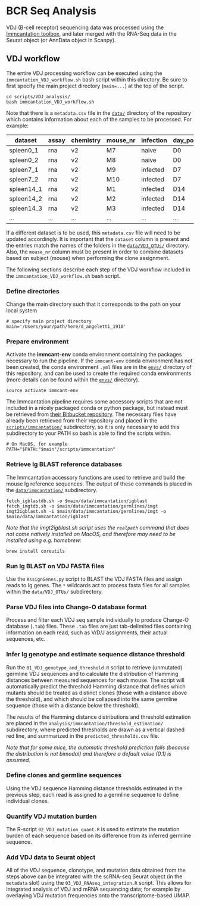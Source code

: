 # BCR Seq Analysis

VDJ (B-cell receptor) sequencing data was processed using the [Immcantation toolbox](https://immcantation.readthedocs.io/en/stable/), and later merged with the RNA-Seq data in the Seurat object (or AnnData object in Scanpy).

## VDJ workflow

The entire VDJ processing workflow can be executed using the `immcantation_VDJ_workflow.sh` bash script within this directory. Be sure to first specify the main project directory (`main=...`) at the top of the script.

```
cd scripts/VDJ_analysis/
bash immcantation_VDJ_workflow.sh
```

Note that there is a `metadata.csv` file in the [`data/`](../../data) directory of the repository which contains information about each of the samples to be processed. For example:

| dataset | assay | chemistry | mouse_nr | infection | day_post_infection | organ | organ_day |
| ------- | ----- | --------- | -------- | --------- | ------------------ | ----- |---------- |
| spleen0_1 | rna | v2 | M7 | naive | D0 | spleen | spleen0 |
| spleen0_2 | rna | v2 | M8 | naive | D0 | spleen | spleen0 |
| spleen7_1 | rna | v2 | M9 | infected | D7 | spleen | spleen7 |
| spleen7_2 | rna | v2 | M10 | infected | D7 | spleen | spleen7 |
| spleen14_1 | rna | v2 | M1 | infected | D14 | spleen | spleen14 |
| spleen14_2 | rna | v2 | M2 | infected | D14 | spleen | spleen14 |
| spleen14_3 | rna | v2 | M3 | infected | D14 | spleen | spleen14 |
| ... | ... | ... | ... | ... | ... | ... | ... |

If a different dataset is to be used, this `metadata.csv` file will need to be updated accordingly. It is important that the `dataset` column is present and the entries match the names of the folders in the [`data/VDJ_OTUs/`](../../data/VDJ_OTUs) directory. Also, the `mouse_nr` column must be present in order to combine datasets based on subject (mouse) when performing the clone assignment.

The following sections describe each step of the VDJ workflow included in the `immcantation_VDJ_workflow.sh` bash script.


### Define directories

Change the main directory such that it corresponds to the path on your local system

```
# specify main project directory
main='/Users/your/path/here/d_angeletti_1910'
```

### Prepare environment

Activate the **immcant-env** conda environment containing the packages necessary to run the pipeline. If the `immcant-env` conda environment has not been created, the conda environment `.yml` files are in the [`envs/`](../../envs) directory of this repository, and can be used to create the required conda environments (more details can be found within the [`envs/`](../../envs) directory).

```
source activate immcant-env
```

The Immcantation pipeline requires some accessory scripts that are not included in a nicely packaged conda or python package, but instead must be retrieved from [their Bitbucket repository](https://bitbucket.org/kleinstein/immcantation/src/master/scripts/). The necessary files have already been retrieved from their repository and placed in the [`scripts/immcantation/`](../immcantation) subdirectory, so it is only necessary to add this subdirectory to your PATH so bash is able to find the scripts within.

```
# On MacOS, for example
PATH="$PATH:"$main"/scripts/immcantation"
```


### Retrieve Ig BLAST reference databases

The Immcantation accessory functions are used to retrieve and build the mouse Ig reference sequences. The output of these commands is placed in the [`data/immcantation/`](../../data/immcantation) subdirectory.

```
fetch_igblastdb.sh -o $main/data/immcantation/igblast
fetch_imgtdb.sh -o $main/data/immcantation/germlines/imgt
imgt2igblast.sh -i $main/data/immcantation/germlines/imgt -o $main/data/immcantation/igblast
```

*Note that the imgt2igblast.sh script uses the `realpath` command that does not come natively installed on MacOS, and therefore may need to be installed using e.g. homebrew:*

```
brew install coreutils
```

### Run Ig BLAST on VDJ FASTA files

Use the `AssignGenes.py` script to BLAST the VDJ FASTA files and assign reads to Ig genes. The `*` wildcards act to process fasta files for all samples within the `data/VDJ_OTUs/` subdirectory.


### Parse VDJ files into Change-O database format

Process and filter each VDJ seq sample individually to produce Change-O database (`.tab`) files. These `.tab` files are just tab-delimited files containing information on each read, such as V/D/J assignments, their actual sequences, etc.


### Infer Ig genotype and estimate sequence distance threshold

Run the `01_VDJ_genotype_and_threshold.R` script to retrieve (unmutated) germline VDJ sequences and to calculate the distribution of Hamming distances between measured sequences for each mouse. The script will automatically predict the threshold Hamming distance that defines which mutants should be treated as distinct clones (those with a distance above the threshold), and which should be collapsed into the same germline sequence (those with a distance below the threshold).

The results of the Hamming distance distributions and threshold estimation are placed in the `analysis/immcantation/threshold_estimation/` subdirectory, where predicted thresholds are drawn as a vertical dashed red line, and summarized in the `predicted_thresholds.csv` file.

*Note that for some mice, the automatic threshold prediction fails (because the distribution is not bimodal) and therefore a default value (0.1) is assumed.*


### Define clones and germline sequences

Using the VDJ sequence Hamming distance thresholds estimated in the previous step, each read is assigned to a germline sequence to define individual clones.


### Quantify VDJ mutation burden

The R-script `02_VDJ_mutation_quant.R` is used to estimate the mutation burden of each sequence based on its difference from its inferred germline sequence.


### Add VDJ data to Seurat object

All of the VDJ sequence, clonotype, and mutation data obtained from the steps above can be integrated with the scRNA-seq Seurat object (in the `metadata` slot) using the `03_VDJ_RNAseq_integration.R` script. This allows for integrated analysis of VDJ and mRNA sequencing data; for example by overlaying VDJ mutation frequencies onto the transcriptome-based UMAP.







